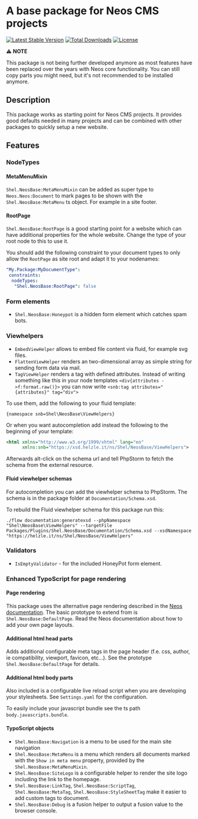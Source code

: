 # A base package for Neos CMS projects

[![Latest Stable Version](https://poser.pugx.org/shel/neosbase/v/stable)](https://packagist.org/packages/shel/neosbase)
[![Total Downloads](https://poser.pugx.org/shel/neosbase/downloads)](https://packagist.org/packages/shel/neosbase)
[![License](https://poser.pugx.org/shel/neosbase/license)](https://packagist.org/packages/shel/neosbase)

⚠️ **NOTE**

This package is not being further developed anymore as most features have been replaced over the years with Neos core functionality.
You can still copy parts you might need, but it's not recommended to be installed anymore.


## Description

This package works as starting point for Neos CMS projects.
It provides good defaults needed in many projects and can be combined
with other packages to quickly setup a new website.

## Features

### NodeTypes

#### MetaMenuMixin 

`Shel.NeosBase:MetaMenuMixin` can be added as super type 
to `Neos.Neos:Document` to mark pages to be shown with 
the `Shel.NeosBase:MetaMenu` ts object.
For example in a site footer.

#### RootPage

`Shel.NeosBase:RootPage` is a good starting point for a website which 
can have additional properties for the whole website. 
Change the type of your root node to this to use it.

You should add the following constraint to your document types to
only allow the `RootPage` as site root and adapt it to your nodenames:

```yaml
"My.Package:MyDocumentType":
 constraints:
  nodeTypes:
   "Shel.NeosBase:RootPage": false
```

### Form elements

* `Shel.NeosBase:Honeypot` is a hidden form element which catches spam bots.

### Viewhelpers

* `EmbedViewHelper` allows to embed file content via fluid, for example svg files.
* `FlattenViewHelper` renders an two-dimensional array as simple string for sending form data via mail.   
* `TagViewHelper` renders a tag with defined attributes. Instead of writing something like this in your node templates `<div{attributes ->f:format.raw()}>` you can now write `<snb:tag attributes="{attributes}" tag="div">`    

To use them, add the following to your fluid template:

```fluid
{namespace snb=Shel\NeosBase\ViewHelpers}  
```    
Or when you want autocompletion add instead the following to the 
beginning of your template:

```xml
<html xmlns="http://www.w3.org/1999/xhtml" lang="en"
      xmlns:snb="https://xsd.helzle.it/ns/Shel/NeosBase/ViewHelpers">
```          
Afterwards alt-click on the schema url and tell PhpStorm to fetch the schema from the external resource. 
    
#### Fluid viewhelper schemas 

For autocompletion you can add the viewhelper schema to PhpStorm.
The schema is in the package folder at `Documentation/Schema.xsd`.

To rebuild the Fluid viewhelper schema for this package run this:

```console
./flow documentation:generatexsd --phpNamespace "Shel\NeosBase\ViewHelpers" --targetFile Packages/Plugins/Shel.NeosBase/Documentation/Schema.xsd --xsdNamespace "https://helzle.it/ns/Shel/NeosBase/ViewHelpers"
```

### Validators

* `IsEmptyValidator` - for the included HoneyPot form element. 

### Enhanced TypoScript for page rendering

#### Page rendering

This package uses the alternative page rendering described in the [Neos documentation](http://neos.readthedocs.org/en/stable/HowTos/SelectingPageTemplate.html#using-a-defaultpage-prototype).
The basic prototype to extend from is `Shel.NeosBase:DefaultPage`. 
Read the Neos documentation about how to add your own page layouts. 
 
#### Additional html head parts 

Adds additional configurable meta tags in the page header (f.e. css, author, ie compatibility, viewport, favicon, etc...). 
See the prototype `Shel.NeosBase:DefaultPage` for details.

#### Additional html body parts

Also included is a configurable live reload script when you are developing your stylesheets. 
See `Settings.yaml` for the configuration.

To easily include your javascript bundle see the ts path `body.javascripts.bundle`.

#### TypoScript objects

* `Shel.NeosBase:Navigation` is a menu to be used for the main site navigation
* `Shel.NeosBase:MetaMenu` is a menu which renders all documents marked with the `Show in meta menu` property, provided by the `Shel.NeosBase:MetaMenuMixin`.
* `Shel.NeosBase:SiteLogo` is a configurable helper to render the site logo including the link to the homepage.
* `Shel.NeosBase:LinkTag`, `Shel.NeosBase:ScriptTag`, `Shel.NeosBase:MetaTag`, `Shel.NeosBase:StyleSheetTag` make it easier to add custom tags to document. 
* `Shel.NeosBase:Debug` is a fusion helper to output a fusion value to the browser console.
